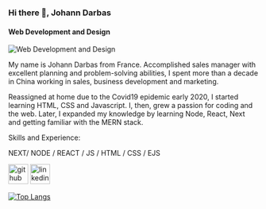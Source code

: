 ### Hi there 👋, Johann Darbas
#### Web Development and Design
![Web Development and Design](https://lh3.googleusercontent.com/x71jsy97FpXEROy83LsR07hqATrThhy94Y6JtOBYfih0Ho9kuFpZEXcK8KcyCQxDFgSo-o4KoLR0eY7NJ58wjj72f1jvPPRiHEj5dIwJS8JNHv1082kccQII8IzZofZFodVXF8NBpVTvE8oQqhO0rKhekVlPqVXcype9_mK6dxFw6u66yA24O1H_abZvkdixEHvTspI1yRfX-YYO5BXSlHo45wykGPCT3QnCClKXFEIOBJpT0M3xwGIbepZI_Kep4Mzy2Mgo_4J-9pxXz8HCprKvlqANPAFjNcJpLNLf0tjPOnq9ZbWkrjiU79MifTHqu2k8z8U45N4ru1ZG1dja22D75VbAuwxjwxebYwyeX4OVpFw6BOwn4lTx3lIvo03dj6sFeY5Zz-P-Zz7ZRihwxI34RMk2zedXJtYqic_cQusN6IrC2GB6XKbpS3M_tKAqxacssmXUxT7rYdxJUTNTnOSqRagYs99de-ZeoZFBMhuLkpFtxQYw2apbJGySWeXHROpe_F_fthRyD1cYDZb9Pk_jzmA6YlNqHSX6YaV7Kz-3cHljEcn76bEYPhZ9WDUw0g5VBbcHoUk3nQhFv2SPUt4zYGX9dbRJHG7deyZaDAVa2uLAIpAg9OTGnxvMV68kT2YgwXzMAoNm3Lu8inieG01dZ8mGl5tsUU_Yzi_lXw7Lewy0hTBJFzNDcERWmIGMYoFcfZaeb6IF6xlidgoazRc=w1268-h634-no?authuser=0)

My name is Johann Darbas from France. Accomplished sales manager with excellent planning and problem-solving abilities, I spent more than a decade in China working in sales, business development and marketing.

Reassigned at home due to the Covid19 epidemic early 2020, I started learning HTML, CSS and Javascript. I, then, grew a passion for coding and the web. Later, I expanded my knowledge by learning Node, React, Next and getting familiar with the MERN stack.  

Skills and Experience: 

NEXT/ NODE / REACT / JS / HTML / CSS / EJS




[<img src='https://cdn.jsdelivr.net/npm/simple-icons@3.0.1/icons/github.svg' alt='github' height='40'>](https://github.com/JohannD2)  [<img src='https://cdn.jsdelivr.net/npm/simple-icons@3.0.1/icons/linkedin.svg' alt='linkedin' height='40'>](https://www.linkedin.com/in/linkedin.com/in/johann-darbas-2719712/)  

[![Top Langs](https://github-readme-stats.vercel.app/api/top-langs/?username=JohannD2)](https://github.com/anuraghazra/github-readme-stats)


